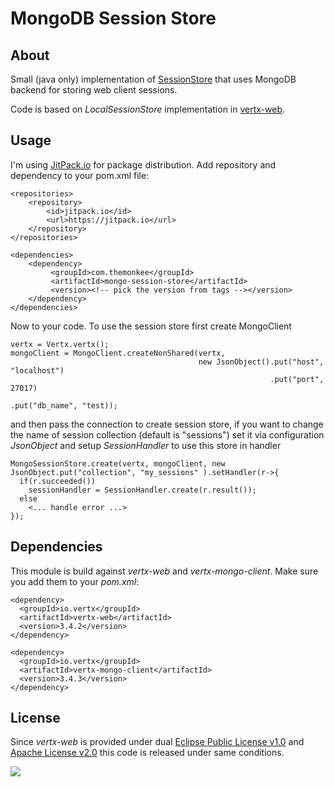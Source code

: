 # MongoDB Session Store

## About

Small (java only) implementation of [SessionStore](http://vertx.io/docs/apidocs/io/vertx/ext/web/sstore/SessionStore.html)
that uses MongoDB backend for storing web client sessions. 

Code is based on *LocalSessionStore* implementation in [vertx-web](https://github.com/vert-x3/vertx-web).

## Usage

I'm using [JitPack.io](https://jitpack.io) for package distribution. Add repository and dependency to your pom.xml file:

    <repositories>
        <repository>
            <id>jitpack.io</id>
            <url>https://jitpack.io</url>
        </repository>
    </repositories>

    <dependencies>
        <dependency>
             <groupId>com.themonkee</groupId>
             <artifactId>mongo-session-store</artifactId>
             <version><!-- pick the version from tags --></version>
        </dependency>
    </dependencies>

Now to your code. To use the session store first create MongoClient

    vertx = Vertx.vertx();
    mongoClient = MongoClient.createNonShared(vertx,
                                              new JsonObject().put("host", "localhost")
                                                              .put("port", 27017)
                                                              .put("db_name", "test));

and then pass the connection to create session store, if you want to change the name of session collection (default is 
"sessions") set it via configuration _JsonObject_ and setup _SessionHandler_ to use this store in handler 
    
    MongoSessionStore.create(vertx, mongoClient, new JsonObject.put("collection", "my_sessions" ).setHandler(r->{
      if(r.succeeded())
        sessionHandler = SessionHandler.create(r.result());
      else
        <... handle error ...>
    });


## Dependencies

This module is build against *vertx-web* and *vertx-mongo-client*. Make sure you add them to your *pom.xml*:

    <dependency>
      <groupId>io.vertx</groupId>
      <artifactId>vertx-web</artifactId>
      <version>3.4.2</version>
    </dependency>
    
    <dependency>
      <groupId>io.vertx</groupId>
      <artifactId>vertx-mongo-client</artifactId>
      <version>3.4.3</version>
    </dependency>

## License

Since *vertx-web* is provided under dual [Eclipse Public License v1.0](http://www.eclipse.org/legal/epl-v10.html) 
and [Apache License v2.0](http://www.opensource.org/licenses/apache2.0.php) this code is released under same conditions.  

[![](https://jitpack.io/v/com.themonkee/mongo-session-store.svg)](https://jitpack.io/#com.themonkee/mongo-session-store)
